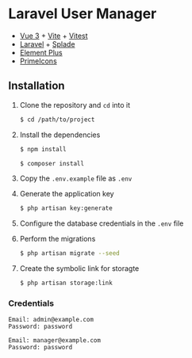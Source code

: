 # Laravel User Manager

- [Vue 3](https://vuejs.org/) + [Vite](https://vitejs.dev/) + [Vitest](https://vitest.dev/)
- [Laravel](https://laravel.com/) + [Splade](https://splade.dev/)
- [Element Plus](https://element-plus.org/en-US/)
- [PrimeIcons](https://www.primefaces.org/showcase/icons.xhtml)

## Installation

1. Clone the repository and `cd` into it
   ```bash
   $ cd /path/to/project
   ```
2. Install the dependencies

   ```bash
   $ npm install
   ```

   ```bash
   $ composer install
   ```

3. Copy the `.env.example` file as `.env`
4. Generate the application key
   ```bash
   $ php artisan key:generate
   ```
5. Configure the database credentials in the `.env` file
6. Perform the migrations
   ```bash
   $ php artisan migrate --seed
   ```
7. Create the symbolic link for storagte
   ```bash
   $ php artisan storage:link
   ```

### Credentials

```
Email: admin@example.com
Password: password
```

```
Email: manager@example.com
Password: password
```

